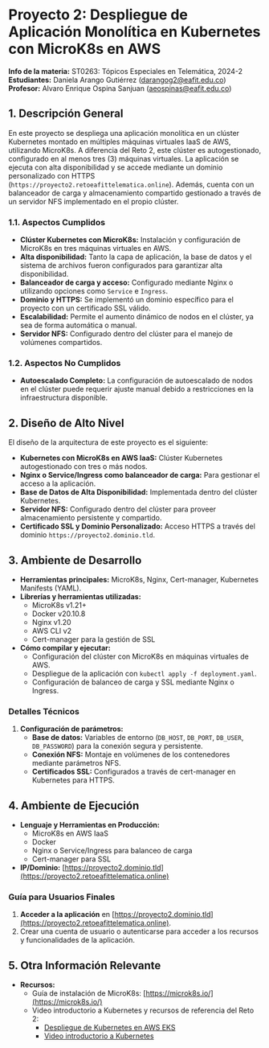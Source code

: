 # Proyecto 2: Despliegue de Aplicación Monolítica en Kubernetes con MicroK8s en AWS

**Info de la materia:** ST0263: Tópicos Especiales en Telemática, 2024-2  
**Estudiantes:** Daniela Arango Gutiérrez (darangog2@eafit.edu.co)  
**Profesor:** Alvaro Enrique Ospina Sanjuan (aeospinas@eafit.edu.co)  

## 1. Descripción General

En este proyecto se despliega una aplicación monolítica en un clúster Kubernetes montado en múltiples máquinas virtuales IaaS de AWS, utilizando MicroK8s. A diferencia del Reto 2, este clúster es autogestionado, configurado en al menos tres (3) máquinas virtuales. La aplicación se ejecuta con alta disponibilidad y se accede mediante un dominio personalizado con HTTPS (`https://proyecto2.retoeafittelematica.online`). Además, cuenta con un balanceador de carga y almacenamiento compartido gestionado a través de un servidor NFS implementado en el propio clúster.

### 1.1. Aspectos Cumplidos

- **Clúster Kubernetes con MicroK8s:** Instalación y configuración de MicroK8s en tres máquinas virtuales en AWS.
- **Alta disponibilidad:** Tanto la capa de aplicación, la base de datos y el sistema de archivos fueron configurados para garantizar alta disponibilidad.
- **Balanceador de carga y acceso:** Configurado mediante Nginx o utilizando opciones como `Service` e `Ingress`.
- **Dominio y HTTPS:** Se implementó un dominio específico para el proyecto con un certificado SSL válido.
- **Escalabilidad:** Permite el aumento dinámico de nodos en el clúster, ya sea de forma automática o manual.
- **Servidor NFS:** Configurado dentro del clúster para el manejo de volúmenes compartidos.

### 1.2. Aspectos No Cumplidos

- **Autoescalado Completo:** La configuración de autoescalado de nodos en el clúster puede requerir ajuste manual debido a restricciones en la infraestructura disponible.

## 2. Diseño de Alto Nivel

El diseño de la arquitectura de este proyecto es el siguiente:

- **Kubernetes con MicroK8s en AWS IaaS:** Clúster Kubernetes autogestionado con tres o más nodos.
- **Nginx o Service/Ingress como balanceador de carga:** Para gestionar el acceso a la aplicación.
- **Base de Datos de Alta Disponibilidad:** Implementada dentro del clúster Kubernetes.
- **Servidor NFS:** Configurado dentro del clúster para proveer almacenamiento persistente y compartido.
- **Certificado SSL y Dominio Personalizado:** Acceso HTTPS a través del dominio `https://proyecto2.dominio.tld`.

## 3. Ambiente de Desarrollo

- **Herramientas principales:** MicroK8s, Nginx, Cert-manager, Kubernetes Manifests (YAML).
- **Librerías y herramientas utilizadas:**
  - MicroK8s v1.21+
  - Docker v20.10.8
  - Nginx v1.20
  - AWS CLI v2
  - Cert-manager para la gestión de SSL
- **Cómo compilar y ejecutar:**
  - Configuración del clúster con MicroK8s en máquinas virtuales de AWS.
  - Despliegue de la aplicación con `kubectl apply -f deployment.yaml`.
  - Configuración de balanceo de carga y SSL mediante Nginx o Ingress.
  
### Detalles Técnicos

1. **Configuración de parámetros:**
   - **Base de datos:** Variables de entorno (`DB_HOST`, `DB_PORT`, `DB_USER`, `DB_PASSWORD`) para la conexión segura y persistente.
   - **Conexión NFS:** Montaje en volúmenes de los contenedores mediante parámetros NFS.
   - **Certificados SSL:** Configurados a través de cert-manager en Kubernetes para HTTPS.

## 4. Ambiente de Ejecución

- **Lenguaje y Herramientas en Producción:**
  - MicroK8s en AWS IaaS
  - Docker
  - Nginx o Service/Ingress para balanceo de carga
  - Cert-manager para SSL
- **IP/Dominio:** [https://proyecto2.dominio.tld](https://proyecto2.retoeafittelematica.online)

### Guía para Usuarios Finales

1. **Acceder a la aplicación** en [https://proyecto2.dominio.tld](https://proyecto2.retoeafittelematica.online).
2. Crear una cuenta de usuario o autenticarse para acceder a los recursos y funcionalidades de la aplicación.

## 5. Otra Información Relevante

- **Recursos:**
  - Guía de instalación de MicroK8s: [https://microk8s.io/](https://microk8s.io/)
  - Video introductorio a Kubernetes y recursos de referencia del Reto 2:
    - [Despliegue de Kubernetes en AWS EKS](https://github.com/st0263eafit/st0263-242/tree/main/eks-wp)
    - [Video introductorio a Kubernetes](https://youtu.be/DCoBcpOA7W4)

